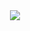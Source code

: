 <div align="center">
<img src="https://github.com/FelRFDev/MyOwn-Projects/assets/89205473/c06ef855-0b44-4862-91fc-2434cb1c7aac"/>
</div>
